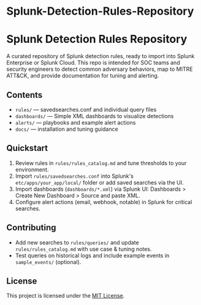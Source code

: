 # Splunk-Detection-Rules-Repository

# Splunk Detection Rules Repository

A curated repository of Splunk detection rules, ready to import into Splunk Enterprise or Splunk Cloud. This repo is intended for SOC teams and security engineers to detect common adversary behaviors, map to MITRE ATT&CK, and provide documentation for tuning and alerting.

## Contents
- `rules/` — savedsearches.conf and individual query files
- `dashboards/` — Simple XML dashboards to visualize detections
- `alerts/` — playbooks and example alert actions
- `docs/` — installation and tuning guidance

## Quickstart
1. Review rules in `rules/rules_catalog.md` and tune thresholds to your environment.
2. Import `rules/savedsearches.conf` into Splunk's `etc/apps/your_app/local/` folder or add saved searches via the UI.
3. Import dashboards (`dashboards/*.xml`) via Splunk UI: Dashboards > Create New Dashboard > Source and paste XML.
4. Configure alert actions (email, webhook, notable) in Splunk for critical searches.

## Contributing
- Add new searches to `rules/queries/` and update `rules/rules_catalog.md` with use case & tuning notes.
- Test queries on historical logs and include example events in `sample_events/` (optional).

## License
This project is licensed under the [MIT License](LICENSE).
